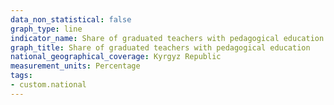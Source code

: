 ```yaml
---
data_non_statistical: false
graph_type: line
indicator_name: Share of graduated teachers with pedagogical education
graph_title: Share of graduated teachers with pedagogical education
national_geographical_coverage: Kyrgyz Republic
measurement_units: Percentage
tags:
- custom.national
---
```

